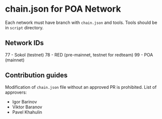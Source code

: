 # chain.json for POA Network

Each network must have branch with `chain.json` and tools. Tools should be in `script` directory.

## Network IDs

77 - Sokol (testnet)
78 - RED (pre-mainnet, testnet for redteam)
99 - POA (mainnet)

## Contribution guides

Modification of `chain.json` file without an approved PR is prohibited.
List of approvers:

- Igor Barinov
- Viktor Baranov
- Pavel Khahulin
